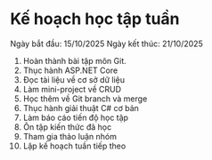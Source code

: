 # Kế hoạch học tập tuần

Ngày bắt đầu: 15/10/2025
Ngày kết thúc: 21/10/2025

1. Hoàn thành bài tập môn Git.
2. Thục hành ASP.NET Core
3. Đọc tài liệu về cơ sở dữ liệu
4. Làm mini-project về CRUD
5. Học thêm về Git branch và merge
6. Thục hành giải thuật C# cơ bản
7. Làm báo cáo tiến độ học tập
8. Ôn tập kiến thức đã học
9. Tham gia thảo luận nhóm
10. Lập kế hoạch tuần tiếp theo
